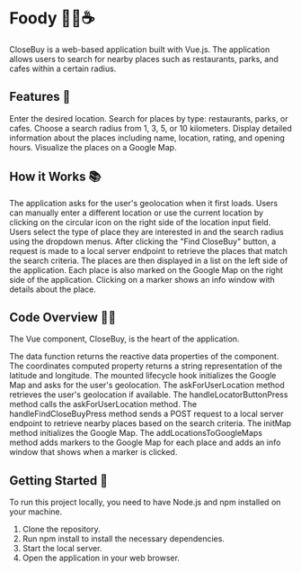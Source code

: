 # Foody 🍔🌴☕️

CloseBuy is a web-based application built with Vue.js. The application allows users to search for nearby places such as
restaurants, parks, and cafes within a certain radius.

## Features 🚀

Enter the desired location.
Search for places by type: restaurants, parks, or cafes.
Choose a search radius from 1, 3, 5, or 10 kilometers.
Display detailed information about the places including name, location, rating, and opening hours.
Visualize the places on a Google Map.

## How it Works 📚

The application asks for the user's geolocation when it first loads.
Users can manually enter a different location or use the current location by clicking on the circular icon on the right
side of the location input field.
Users select the type of place they are interested in and the search radius using the dropdown menus.
After clicking the "Find CloseBuy" button, a request is made to a local server endpoint to retrieve the places that
match the search criteria.
The places are then displayed in a list on the left side of the application.
Each place is also marked on the Google Map on the right side of the application. Clicking on a marker shows an info
window with details about the place.

## Code Overview 🧑‍💻

The Vue component, CloseBuy, is the heart of the application.

The data function returns the reactive data properties of the component.
The coordinates computed property returns a string representation of the latitude and longitude.
The mounted lifecycle hook initializes the Google Map and asks for the user's geolocation.
The askForUserLocation method retrieves the user's geolocation if available.
The handleLocatorButtonPress method calls the askForUserLocation method.
The handleFindCloseBuyPress method sends a POST request to a local server endpoint to retrieve nearby places based on
the search criteria.
The initMap method initializes the Google Map.
The addLocationsToGoogleMaps method adds markers to the Google Map for each place and adds an info window that shows
when a marker is clicked.

## Getting Started 🎉

To run this project locally, you need to have Node.js and npm installed on your machine.

1. Clone the repository.
2. Run npm install to install the necessary dependencies.
3. Start the local server.
4. Open the application in your web browser.